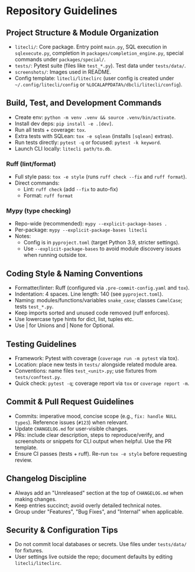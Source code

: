 # Repository Guidelines

## Project Structure & Module Organization
- `litecli/`: Core package. Entry point `main.py`, SQL execution in `sqlexecute.py`, completion in `packages/completion_engine.py`, special commands under `packages/special/`.
- `tests/`: Pytest suite (files like `test_*.py`). Test data under `tests/data/`.
- `screenshots/`: Images used in README.
- Config template: `litecli/liteclirc` (user config is created under `~/.config/litecli/config` or `%LOCALAPPDATA%/dbcli/litecli/config`).

## Build, Test, and Development Commands
- Create env: `python -m venv .venv && source .venv/bin/activate`.
- Install dev deps: `pip install -e .[dev]`.
- Run all tests + coverage: `tox`.
- Extra tests with SQLean: `tox -e sqlean` (installs `[sqlean]` extras).
- Run tests directly: `pytest -q` or focused: `pytest -k keyword`.
- Launch CLI locally: `litecli path/to.db`.

### Ruff (lint/format)
- Full style pass: `tox -e style` (runs `ruff check --fix` and `ruff format`).
- Direct commands:
  - Lint: `ruff check` (add `--fix` to auto-fix)
  - Format: `ruff format`

### Mypy (type checking)
- Repo-wide (recommended): `mypy --explicit-package-bases .`
- Per-package: `mypy --explicit-package-bases litecli`
- Notes:
  - Config is in `pyproject.toml` (target Python 3.9, stricter settings).
  - Use `--explicit-package-bases` to avoid module discovery issues when running outside tox.

## Coding Style & Naming Conventions
- Formatter/linter: Ruff (configured via `.pre-commit-config.yaml` and `tox`).
- Indentation: 4 spaces. Line length: 140 (see `pyproject.toml`).
- Naming: modules/functions/variables `snake_case`; classes `CamelCase`; tests `test_*.py`.
- Keep imports sorted and unused code removed (ruff enforces).
- Use lowercase type hints for dict, list, tuples etc.
- Use | for Unions and | None for Optional.

## Testing Guidelines
- Framework: Pytest with coverage (`coverage run -m pytest` via tox).
- Location: place new tests in `tests/` alongside related module area.
- Conventions: name files `test_<unit>.py`; use fixtures from `tests/conftest.py`.
- Quick check: `pytest -q`; coverage report via `tox` or `coverage report -m`.

## Commit & Pull Request Guidelines
- Commits: imperative mood, concise scope (e.g., `fix: handle NULL types`). Reference issues (`#123`) when relevant.
- Update `CHANGELOG.md` for user-visible changes.
- PRs: include clear description, steps to reproduce/verify, and screenshots or snippets for CLI output when helpful. Use the PR template.
- Ensure CI passes (tests + ruff). Re-run `tox -e style` before requesting review.

## Changelog Discipline
- Always add an "Unreleased" section at the top of `CHANGELOG.md` when making changes.
- Keep entries succinct; avoid overly detailed technical notes.
- Group under "Features", "Bug Fixes", and "Internal" when applicable.

## Security & Configuration Tips
- Do not commit local databases or secrets. Use files under `tests/data/` for fixtures.
- User settings live outside the repo; document defaults by editing `litecli/liteclirc`.
